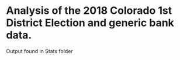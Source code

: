 # Analysis of the 2018 Colorado 1st District Election and generic bank data.
Output found in Stats folder
